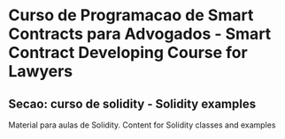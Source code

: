 # Curso de Programacao de Smart Contracts para Advogados - Smart Contract Developing Course for Lawyers

## Secao: curso de solidity - Solidity examples 

Material para aulas de Solidity. Content for Solidity classes and examples
